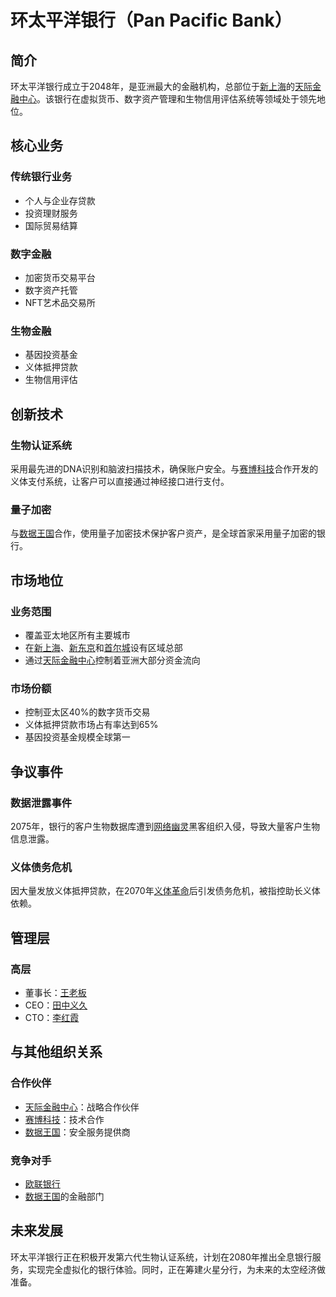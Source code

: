 # 环太平洋银行（Pan Pacific Bank）

## 简介
环太平洋银行成立于2048年，是亚洲最大的金融机构，总部位于[新上海](/城市/新上海.md)的[天际金融中心](/组织/天际金融中心.md)。该银行在虚拟货币、数字资产管理和生物信用评估系统等领域处于领先地位。

## 核心业务

### 传统银行业务
- 个人与企业存贷款
- 投资理财服务
- 国际贸易结算

### 数字金融
- 加密货币交易平台
- 数字资产托管
- NFT艺术品交易所

### 生物金融
- 基因投资基金
- 义体抵押贷款
- 生物信用评估

## 创新技术

### 生物认证系统
采用最先进的DNA识别和脑波扫描技术，确保账户安全。与[赛博科技](/组织/赛博科技.md)合作开发的义体支付系统，让客户可以直接通过神经接口进行支付。

### 量子加密
与[数据王国](/组织/数据王国.md)合作，使用量子加密技术保护客户资产，是全球首家采用量子加密的银行。

## 市场地位

### 业务范围
- 覆盖亚太地区所有主要城市
- 在[新上海](/城市/新上海.md)、[新东京](/城市/新东京.md)和[首尔城](/城市/首尔城.md)设有区域总部
- 通过[天际金融中心](/组织/天际金融中心.md)控制着亚洲大部分资金流向

### 市场份额
- 控制亚太区40%的数字货币交易
- 义体抵押贷款市场占有率达到65%
- 基因投资基金规模全球第一

## 争议事件

### 数据泄露事件
2075年，银行的客户生物数据库遭到[网络幽灵](/组织/网络幽灵.md)黑客组织入侵，导致大量客户生物信息泄露。

### 义体债务危机
因大量发放义体抵押贷款，在2070年[义体革命](/历史/2060义体革命.md)后引发债务危机，被指控助长义体依赖。

## 管理层

### 高层
- 董事长：[王老板](/人物/王老板.md)
- CEO：[田中义久](/人物/田中义久.md)
- CTO：[李红霞](/人物/李红霞.md)

## 与其他组织关系

### 合作伙伴
- [天际金融中心](/组织/天际金融中心.md)：战略合作伙伴
- [赛博科技](/组织/赛博科技.md)：技术合作
- [数据王国](/组织/数据王国.md)：安全服务提供商

### 竞争对手
- [欧联银行](/组织/欧联银行.md)
- [数据王国](/组织/数据王国.md)的金融部门

## 未来发展
环太平洋银行正在积极开发第六代生物认证系统，计划在2080年推出全息银行服务，实现完全虚拟化的银行体验。同时，正在筹建火星分行，为未来的太空经济做准备。
